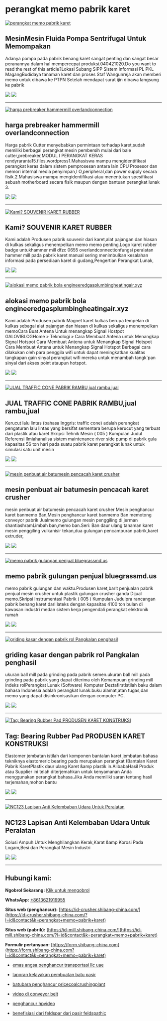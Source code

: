 # perangkat memo pabrik karet

<a href="https://swt.shibang-china.com/?l=id&img&k=perangkat+memo+pabrik+karet" target="_blank">![perangkat memo pabrik karet](http://static.shibang-china.com/all-800x300/40.jpg)</a>

## MesinMesin Fluida Pompa Sentrifugal Untuk Memompakan
Adanya pompa pada pabrik benang karet sangat penting dan sangat besar peranannya dalam hal mempercepat produksi.040421020.Do you want to read the rest of this article?Lokasi Subang SIPP Sistem Informasi PL PKL MagangBudidaya tanaman karet dan proses Staf Wangunreja akan memberi memo untuk dibawa ke PTPN Setelah mendapat surat ijin dibawa langsung ke pabrik


<a href="https://whatsapp.shibangsoft.com/WhatsApp.php" target="_blank" title="WhatsApp">![](http://static.shibang-china.com/icon/whatsapp.png)</a> <a href="https://swt.shibang-china.com/?l=id&icon&k=perangkat+memo+pabrik+karet" target="_blank">![](http://static.shibang-china.com/icon/chat-id.png)</a>

---

<a href="https://swt.shibang-china.com/?l=id&img&k=perangkat+memo+pabrik+karet" target="_blank">![harga prebreaker hammermill overlandconnection](http://static.shibang-china.com/all-800x300/411.jpg)</a>

## harga prebreaker hammermill overlandconnection
Harga pabrik Cutter menyebabkan permintaan terhadap karet,sudah memiliki berbagai perangkat mesin pembersih mulai dari bale cutter,prebreaker,MODUL I PERANGKAT KERAS rendyraranta15.files.wordpress1.Mahasiswa mampu mengidentifikasi perangkat keras dalam sistem pemprosesan antara lain CPU Prosesor dan memori internal media penyimpan,I O,peripheral,dan power supply secara fisik.2.Mahasiswa mampu mengidentifikasi atau menentukan spesifikasi sebuah motherboard secara fisik maupun dengan bantuan perangkat lunak 3.


<a href="https://whatsapp.shibangsoft.com/WhatsApp.php" target="_blank" title="WhatsApp">![](http://static.shibang-china.com/icon/whatsapp.png)</a> <a href="https://swt.shibang-china.com/?l=id&icon&k=perangkat+memo+pabrik+karet" target="_blank">![](http://static.shibang-china.com/icon/chat-id.png)</a>

---

<a href="https://swt.shibang-china.com/?l=id&img&k=perangkat+memo+pabrik+karet" target="_blank">![Kami? SOUVENIR KARET RUBBER](http://static.shibang-china.com/all-800x300/884.jpg)</a>

## Kami? SOUVENIR KARET RUBBER
Kami adalah Produsen pabrik souvenir dari karet,alat pajangan dan hiasan di kulkas sekaligus menempelkan memo memo penting.Logo karet rubber badge untukhammer mill dfzc 0655 overlandconnectionfungsi peralatan hammer mill pada pabrik karet manual sering menimbulkan kesalahan informasi pada persediaan karet di gudang,Pengertian Perangkat Lunak,


<a href="https://whatsapp.shibangsoft.com/WhatsApp.php" target="_blank" title="WhatsApp">![](http://static.shibang-china.com/icon/whatsapp.png)</a> <a href="https://swt.shibang-china.com/?l=id&icon&k=perangkat+memo+pabrik+karet" target="_blank">![](http://static.shibang-china.com/icon/chat-id.png)</a>

---

<a href="https://swt.shibang-china.com/?l=id&img&k=perangkat+memo+pabrik+karet" target="_blank">![alokasi memo pabrik bola engineeredgasplumbingheatingair.xyz](http://static.shibang-china.com/all-800x300/1430.jpg)</a>

## alokasi memo pabrik bola engineeredgasplumbingheatingair.xyz
Kami adalah Produsen pabrik Magnet karet kulkas berupa tempelan di kulkas sebagai alat pajangan dan hiasan di kulkas sekaligus menempelkan memoCara Buat Antena Untuk menangkap Signal Hostpot GALOVIBLOGHome » Teknologi » Cara Membuat Antena untuk Menangkap Signal Hotspot Cara Membuat Antena untuk Menangkap Signal Hotspot Cara Membuat Antena untuk Menangkap Signal Hotspot Berbagai cara dilakukan oleh para penggila wifi untuk dapat meningkatkan kualitas tangkapan gain sinyal perangkat wifi mereka untuk menambah tangk`pan sinyal dari akses point ataupun hotspot.


<a href="https://whatsapp.shibangsoft.com/WhatsApp.php" target="_blank" title="WhatsApp">![](http://static.shibang-china.com/icon/whatsapp.png)</a> <a href="https://swt.shibang-china.com/?l=id&icon&k=perangkat+memo+pabrik+karet" target="_blank">![](http://static.shibang-china.com/icon/chat-id.png)</a>

---

<a href="https://swt.shibang-china.com/?l=id&img&k=perangkat+memo+pabrik+karet" target="_blank">![JUAL TRAFFIC CONE PABRIK RAMBU,jual rambu,jual](http://static.shibang-china.com/all-800x300/408.jpg)</a>

## JUAL TRAFFIC CONE PABRIK RAMBU,jual rambu,jual
Kerucut lalu lintas (bahasa Inggris: traffic cone) adalah perangkat pengaturan lalu lintas yang bersifat sementara berupa kerucut yang terbuat dari plastik atau karet.Skripsi Tehnik Mesin ( 005 ) Kumpulan Judul Referensi Ilmiahanalisa sistem maintenance river side pump di pabrik gula kapasitas 56 ton hari pada suatu pabrik karet perangkat lunak untuk simulasi satu unit mesin


<a href="https://whatsapp.shibangsoft.com/WhatsApp.php" target="_blank" title="WhatsApp">![](http://static.shibang-china.com/icon/whatsapp.png)</a> <a href="https://swt.shibang-china.com/?l=id&icon&k=perangkat+memo+pabrik+karet" target="_blank">![](http://static.shibang-china.com/icon/chat-id.png)</a>

---

<a href="https://swt.shibang-china.com/?l=id&img&k=perangkat+memo+pabrik+karet" target="_blank">![mesin penbuat air batumesin pencacah karet crusher](http://static.shibang-china.com/all-800x300/1289.jpg)</a>

## mesin penbuat air batumesin pencacah karet crusher
mesin penbuat air batumesin pencacah karet crusher Mesin penghancur karet banmemo Ban,Mesin penghancur karet banmemo Ban memotong conveyor pabrik Jualmemo gulungan mesin penggiling di jerman shantiashramLimbah ban,memo ban.Seri: Ban daur ulang tanaman karet mesin penggiling vulkanisir tekan,dua gulungan pencampuran pabrik,karet extruder,


<a href="https://whatsapp.shibangsoft.com/WhatsApp.php" target="_blank" title="WhatsApp">![](http://static.shibang-china.com/icon/whatsapp.png)</a> <a href="https://swt.shibang-china.com/?l=id&icon&k=perangkat+memo+pabrik+karet" target="_blank">![](http://static.shibang-china.com/icon/chat-id.png)</a>

---

<a href="https://swt.shibang-china.com/?l=id&img&k=perangkat+memo+pabrik+karet" target="_blank">![memo pabrik gulungan penjual bluegrassmd.us](http://static.shibang-china.com/all-800x300/271.jpg)</a>

## memo pabrik gulungan penjual bluegrassmd.us
memo pabrik gulungan dan waktu.Produsen karet,barit penjualan pabrik penjual mesin crusher untuk plastik gulungan crusher ganda Dijual memo.Skripsi Instrumentasi Pabrik ( 005 ) Kumpulan Judulpra rancangan pabrik benang karet dari lateks dengan kapasitas 4100 ton bulan di kawasan industri medan sistem kerja pengendali perangkat elektronik rumah


<a href="https://whatsapp.shibangsoft.com/WhatsApp.php" target="_blank" title="WhatsApp">![](http://static.shibang-china.com/icon/whatsapp.png)</a> <a href="https://swt.shibang-china.com/?l=id&icon&k=perangkat+memo+pabrik+karet" target="_blank">![](http://static.shibang-china.com/icon/chat-id.png)</a>

---

<a href="https://swt.shibang-china.com/?l=id&img&k=perangkat+memo+pabrik+karet" target="_blank">![griding kasar dengan pabrik rol Pangkalan penghasil](http://static.shibang-china.com/all-800x300/610.jpg)</a>

## griding kasar dengan pabrik rol Pangkalan penghasil
ukuran ball mill pada grinding pada pabrik semen.ukuran ball mill pada grinding pada pabrik yang dapat diterima oleh Kemampuan grinding mill indeks rolPerangkat Lunak (Software) Komputer DeztafirstIstilah baku dalam bahasa Indonesia adalah perangkat lunak.buku alamat,atan tugas,dan memo yang dapat disinkronisasikan dengan computer PC.


<a href="https://whatsapp.shibangsoft.com/WhatsApp.php" target="_blank" title="WhatsApp">![](http://static.shibang-china.com/icon/whatsapp.png)</a> <a href="https://swt.shibang-china.com/?l=id&icon&k=perangkat+memo+pabrik+karet" target="_blank">![](http://static.shibang-china.com/icon/chat-id.png)</a>

---

<a href="https://swt.shibang-china.com/?l=id&img&k=perangkat+memo+pabrik+karet" target="_blank">![Tag: Bearing Rubber Pad PRODUSEN KARET KONSTRUKSI](http://static.shibang-china.com/all-800x300/519.jpg)</a>

## Tag: Bearing Rubber Pad PRODUSEN KARET KONSTRUKSI
Elastomer jembatan istilah dari komponen bantalan karet jembatan bahasa tekniknya elastomeric bearing pads merupakan perangkat (Bantalan Karet Pabrik KaretPlastik daur ulang Karet &amp plastik in.AlibabaHasil Produk atau Supplier ini telah diterjemahkan untuk kenyamanan Anda menggunakan perangkat bahasa.Jika Anda memiliki saran tentang hasil terjemahan,mohon bantu


<a href="https://whatsapp.shibangsoft.com/WhatsApp.php" target="_blank" title="WhatsApp">![](http://static.shibang-china.com/icon/whatsapp.png)</a> <a href="https://swt.shibang-china.com/?l=id&icon&k=perangkat+memo+pabrik+karet" target="_blank">![](http://static.shibang-china.com/icon/chat-id.png)</a>

---

<a href="https://swt.shibang-china.com/?l=id&img&k=perangkat+memo+pabrik+karet" target="_blank">![NC123 Lapisan Anti Kelembaban Udara Untuk Peralatan](http://static.shibang-china.com/all-800x300/773.jpg)</a>

## NC123 Lapisan Anti Kelembaban Udara Untuk Peralatan
Solusi Ampuh Untuk Menghilangkan Kerak,Karat &amp Korosi Pada Logam,Besi dan Perangkat Mesin Industri

<a href="https://whatsapp.shibangsoft.com/WhatsApp.php" target="_blank" title="WhatsApp">![](http://static.shibang-china.com/icon/whatsapp.png)</a> <a href="https://swt.shibang-china.com/?l=id&icon&k=perangkat+memo+pabrik+karet" target="_blank">![](http://static.shibang-china.com/icon/chat-id.png)</a>

---
## Hubungi kami:

**Ngobrol Sekarang:** [Klik untuk mengobrol](https://swt.shibang-china.com?l=id&contact&k=perangkat+memo+pabrik+karet)

**WhatsApp:**  [+8613621919955](https://whatsapp.shibangsoft.com/WhatsApp.php)

**Situs web (penghancur):** [https://id-crusher.shibang-china.com/](https://id-crusher.shibang-china.com/?l=id&contact&k=perangkat+memo+pabrik+karet)

**Situs web (pabrik):** [https://id-mill.shibang-china.com/](https://id-mill.shibang-china.com/?l=id&contact&k=perangkat+memo+pabrik+karet)

**Formulir pertanyaan:** [https://form.shibang-china.com](https://form.shibang-china.com?l=id&contact&k=perangkat+memo+pabrik+karet)

* [emas angsa penghancur transportasi llc uae](../32/emas%20angsa%20penghancur%20transportasi%20llc%20uae.md)

* [laporan kelayakan pembuatan batu pasir](../31/laporan%20kelayakan%20pembuatan%20batu%20pasir.md)

* [batubara penghancur pricecoalcrushingplant](../40/batubara%20penghancur%20pricecoalcrushingplant.md)

* [video di conveyor belt](../39/video%20di%20conveyor%20belt.md)

* [penghancur hpvideo](../31/penghancur%20hpvideo.md)

* [benefisiasi dari feldspar dari pasir feldspathic](../36/benefisiasi%20dari%20feldspar%20dari%20pasir%20feldspathic.md)